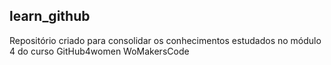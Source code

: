 ## learn_github
Repositório criado para consolidar os conhecimentos estudados no módulo 4 do curso GitHub4women WoMakersCode
